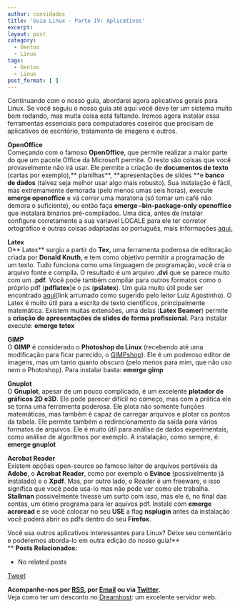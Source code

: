 ```yaml
---
author: convidados
title: 'Guia Linux - Parte IV: Aplicativos'
excerpt:
layout: post
category:
  - Gentoo
  - Linux
tags:
  - Gentoo
  - Linux
post_format: [ ]
---
```

Continuando com o nosso guia, abordarei agora aplicativos gerais para Linux. Se você seguiu o nosso guia até aqui você deve ter um sistema muito bom rodando, mas muita coisa está faltando. Iremos agora instalar essa ferramentas essenciais para computadores caseiros que precisam de aplicativos de escritório, tratamento de imagens e outros.

**OpenOffice**  
Começando com o famoso **OpenOffice**, que permite realizar a maior parte do que um pacote Office da Microsoft permite. O resto são coisas que você provavelmente não irá usar. Ele permite a criação de **documentos de texto** (cartas por exemplo),** planilhas**, **apresentações de slides **e **banco de dados** (talvez seja melhor usar algo mais robusto). Sua instalação é fácil, mas extremamente demorada (pelo menos umas seis horas), execute **emerge openoffice** e vá correr uma maratona (só tomar um café não demora o suficiente), ou então faça **emerge –bin-package-only openoffice** que instalará binários pré-compilados. Uma dica, antes de instalar configure corretamente a sua variavel LOCALE para ele ter corretor ortográfico e outras coisas adaptadas ao português, mais informações [aqui.][1]

**Latex**  
O** Latex** surgiu a partir do **Tex**, uma ferramenta poderosa de editoração criada por **Donald Knuth**, e tem como objetivo permitir a programação de um texto. Tudo funciona como uma linguagem de programação, você cria o arquivo fonte e compila. O resultado é um arquivo **.dvi** que se parece muito com um **.pdf**. Você pode também compilar para outros formatos como o próprio pdf (**pdflatex**)e o ps (**pslatex**). Um guia muito útil pode ser encontrado [aqui][2](link arrumado como sugerido pelo leitor Luiz Agostinho). O Latex é muito útil para a escrita de texto científicos, principalmente matemática. Existem muitas extensões, uma delas (**Latex Beamer**) permite a **criação de apresentações de slides de forma profissional**. Para instalar execute: **emerge tetex**

**GIMP**  
O **GIMP** é considerado o **Photoshop do Linux** (recebendo até uma modificação para ficar parecido, o [GIMPshop][3]). Ele é um poderoso editor de imagens, mas um tanto quanto obscuro (pelo menos para mim, que não uso nem o Photoshop). Para instalar basta: **emerge gimp**

**Gnuplot**  
O **Gnuplot**, apesar de um pouco complicado, é um excelente **plotador de gráficos 2D e3D**. Ele pode parecer difícil no começo, mas com a prática ele se torna uma ferramenta poderosa. Ele plota não somente funções matemáticas, mas também é capaz de carregar arquivos e plotar os pontos da tabela. Ele permite também o redirecionamento da saída para vários formatos de arquivos. Ele é muito útil para análise de dados experimentais, como análise de algoritmos por exemplo. A instalação, como sempre, é: **emerge gnuplot**

**Acrobat Reader**  
Existem opções open-source ao famoso leitor de arquivos portáveis da **Adobe**, o **Acrobat Reader**, como por exemplo o **Evince** (possivelmente já instalado) e o **Xpdf**. Mas, por outro lado, o Reader é um freeware, e isso significa que você pode usa-lo mas não pode ver como ele trabalha. **Stallman** possivelmente tivesse um surto com isso, mas ele é, no final das contas, um ótimo programa para ler aquivos pdf. Instale com **emerge acroread** e se você colocar no seu **USE** a flag **nsplugin** antes da instalação você poderá abrir os pdfs dentro do seu **Firefox**.

Você usa outros aplicativos interessantes para Linux? Deixe seu comentário e poderemos aborda-lo em outra edição do nosso guia!**  
** 
**Posts Relacionados:** 
*   No related posts



[Tweet][4] 





**Acompanhe-nos por [ RSS][5], por [Email][6] ou via [Twitter][7].**  
Veja como ter um desconto no [Dreamhost][8]: um excelente servidor web.

 [1]: http://vidageek.net/2007/03/19/guia-linux-parte-ii-sistema-basico/ "Guia Linux - Parte II: Sistema Básico"
 [2]: http://www.ctan.org/tex-archive/info/lshort/english/lshort.pdf "The not so short introduction to Latex"
 [3]: http://pt.wikipedia.org/wiki/GIMPshop "GIMPshop na Wikipedia"
 [4]: https://twitter.com/share
 [5]: http://feeds.feedburner.com/VidaGeek
 [6]: http://feedburner.google.com/fb/a/mailverify?uri=VidaGeek&loc=pt_BR
 [7]: http://twitter.com/blogvidageek
 [8]: http://vidageek.net/dreamhost/
